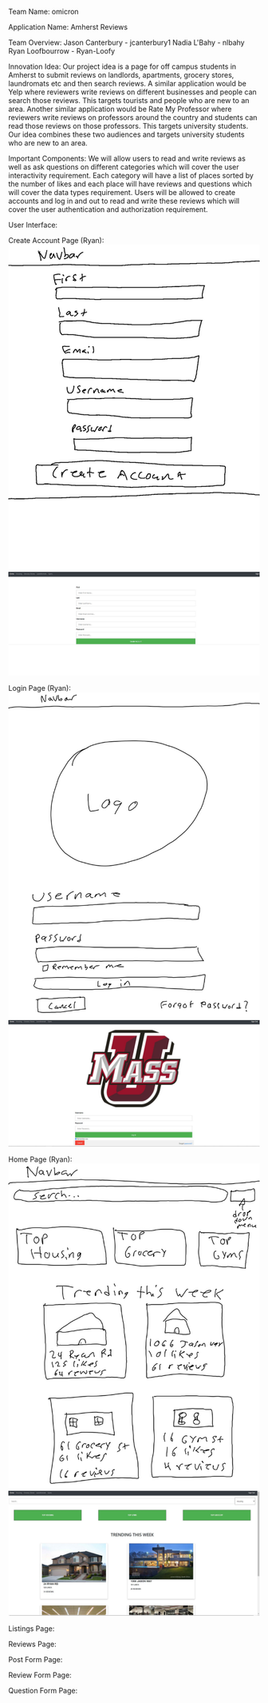 Team Name:
omicron

Application Name:
Amherst Reviews

Team Overview:
Jason Canterbury - jcanterbury1
Nadia L'Bahy - nlbahy
Ryan Loofbourrow - Ryan-Loofy

Innovation Idea:
Our project idea is a page for off campus students in Amherst to submit reviews
on landlords, apartments, grocery stores, laundromats etc and then search
reviews. A similar application would be Yelp where reviewers write reviews on
different businesses and people can search those reviews. This targets tourists
and people who are new to an area. Another similar application would be Rate My
Professor where reviewers write reviews on professors around the country and
students can read those reviews on those professors. This targets university
students. Our idea combines these two audiences and targets university students
who are new to an area.

Important Components:
We will allow users to read and write reviews as well as ask questions on
different categories which will cover the user interactivity requirement. Each
category will have a list of places sorted by the number of likes and each
place will have reviews and questions which will cover the data types
requirement. Users will be allowed to create accounts and log in and out to
read and write these reviews which will cover the user authentication and
authorization requirement.

User Interface:

Create Account Page (Ryan):
![Drawing](pictures/Create_Account_Drawing.jpg)
![HTML](pictures/Create_Account_Page.JPG)

Login Page (Ryan):
![Drawing](pictures/Login_Drawing.jpg)
![HTML](pictures/Login_Page.JPG)

Home Page (Ryan):
![Drawing](pictures/Home_Drawing.jpg)
![HTML](pictures/Home_Page.JPG)

Listings Page:

Reviews Page:

Post Form Page:

Review Form Page:

Question Form Page:
